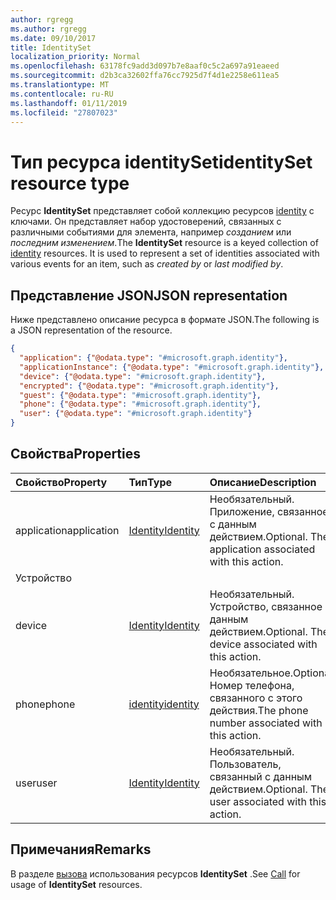 ```yaml
---
author: rgregg
ms.author: rgregg
ms.date: 09/10/2017
title: IdentitySet
localization_priority: Normal
ms.openlocfilehash: 63178fc9add3d097b7e8aaf0c5c2a697a91eaeed
ms.sourcegitcommit: d2b3ca32602ffa76cc7925d7f4d1e2258e611ea5
ms.translationtype: MT
ms.contentlocale: ru-RU
ms.lasthandoff: 01/11/2019
ms.locfileid: "27807023"
---
```

# <a name="identityset-resource-type"></a><span data-ttu-id="50177-102">Тип ресурса identitySet</span><span class="sxs-lookup"><span data-stu-id="50177-102">identitySet resource type</span></span>

<span data-ttu-id="50177-p101">Ресурс **IdentitySet** представляет собой коллекцию ресурсов [identity](identity.md) с ключами. Он представляет набор удостоверений, связанных с различными событиями для элемента, например _созданием_ или _последним изменением_.</span><span class="sxs-lookup"><span data-stu-id="50177-p101">The **IdentitySet** resource is a keyed collection of [identity](identity.md) resources. It is used to represent a set of identities associated with various events for an item, such as _created by_ or _last modified by_.</span></span>

## <a name="json-representation"></a><span data-ttu-id="50177-105">Представление JSON</span><span class="sxs-lookup"><span data-stu-id="50177-105">JSON representation</span></span>

<span data-ttu-id="50177-106">Ниже представлено описание ресурса в формате JSON.</span><span class="sxs-lookup"><span data-stu-id="50177-106">The following is a JSON representation of the resource.</span></span>

<!-- {
  "blockType": "resource",
  "@odata.type": "microsoft.graph.identitySet",
  "optionalProperties": [
    "application",
    "applicationInstance",
    "device",
    "encrypted",
    "guest",
    "phone",
    "user"
  ],
  "openType": true
} -->
```json
{
  "application": {"@odata.type": "#microsoft.graph.identity"},
  "applicationInstance": {"@odata.type": "#microsoft.graph.identity"},
  "device": {"@odata.type": "#microsoft.graph.identity"},
  "encrypted": {"@odata.type": "#microsoft.graph.identity"},
  "guest": {"@odata.type": "#microsoft.graph.identity"},
  "phone": {"@odata.type": "#microsoft.graph.identity"},
  "user": {"@odata.type": "#microsoft.graph.identity"}
}
```

## <a name="properties"></a><span data-ttu-id="50177-107">Свойства</span><span class="sxs-lookup"><span data-stu-id="50177-107">Properties</span></span>

| <span data-ttu-id="50177-108">Свойство</span><span class="sxs-lookup"><span data-stu-id="50177-108">Property</span></span>    | <span data-ttu-id="50177-109">Тип</span><span class="sxs-lookup"><span data-stu-id="50177-109">Type</span></span>                    | <span data-ttu-id="50177-110">Описание</span><span class="sxs-lookup"><span data-stu-id="50177-110">Description</span></span>                                             |
|:------------|:------------------------|:--------------------------------------------------------|
| <span data-ttu-id="50177-111">application</span><span class="sxs-lookup"><span data-stu-id="50177-111">application</span></span> | [<span data-ttu-id="50177-112">Identity</span><span class="sxs-lookup"><span data-stu-id="50177-112">Identity</span></span>](identity.md) | <span data-ttu-id="50177-p102">Необязательный. Приложение, связанное с данным действием.</span><span class="sxs-lookup"><span data-stu-id="50177-p102">Optional. The application associated with this action.</span></span>  |
| <span data-ttu-id="50177-115">Устройство
</span><span class="sxs-lookup"><span data-stu-id="50177-115">device</span></span>      | [<span data-ttu-id="50177-116">Identity</span><span class="sxs-lookup"><span data-stu-id="50177-116">Identity</span></span>](identity.md) | <span data-ttu-id="50177-p103">Необязательный. Устройство, связанное с данным действием.</span><span class="sxs-lookup"><span data-stu-id="50177-p103">Optional. The device associated with this action.</span></span>       |
| <span data-ttu-id="50177-119">phone</span><span class="sxs-lookup"><span data-stu-id="50177-119">phone</span></span>       | [<span data-ttu-id="50177-120">identity</span><span class="sxs-lookup"><span data-stu-id="50177-120">identity</span></span>](identity.md) | <span data-ttu-id="50177-121">Необязательное.</span><span class="sxs-lookup"><span data-stu-id="50177-121">Optional.</span></span> <span data-ttu-id="50177-122">Номер телефона, связанного с этого действия.</span><span class="sxs-lookup"><span data-stu-id="50177-122">The phone number associated with this action.</span></span> |
| <span data-ttu-id="50177-123">user</span><span class="sxs-lookup"><span data-stu-id="50177-123">user</span></span>        | [<span data-ttu-id="50177-124">Identity</span><span class="sxs-lookup"><span data-stu-id="50177-124">Identity</span></span>](identity.md) | <span data-ttu-id="50177-p105">Необязательный. Пользователь, связанный с данным действием.</span><span class="sxs-lookup"><span data-stu-id="50177-p105">Optional. The user associated with this action.</span></span>         |

## <a name="remarks"></a><span data-ttu-id="50177-127">Примечания</span><span class="sxs-lookup"><span data-stu-id="50177-127">Remarks</span></span> 

<span data-ttu-id="50177-128">В разделе [вызова](call.md) использования ресурсов **IdentitySet** .</span><span class="sxs-lookup"><span data-stu-id="50177-128">See [Call](call.md) for usage of **IdentitySet** resources.</span></span>


<!-- uuid: 8fcb5dbc-d5aa-4681-8e31-b001d5168d79
2015-10-25 14:57:30 UTC -->
<!-- {
  "type": "#page.annotation",
  "description": "Identity set is a collection of identities",
  "section": "documentation",
  "tocPath": "Resources/IdentitySet"
} -->
